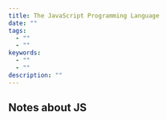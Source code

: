 ```yaml
---
title: The JavaScript Programming Language
date: ""
tags:
  - ""
  - ""
keywords:
  - ""
  - ""
description: ""
---
```


## Notes about JS
